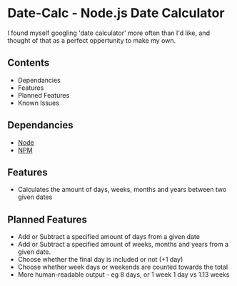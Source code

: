 # Date-Calc - Node.js Date Calculator

I found myself googling 'date calculator' more often than I'd like, and thought of that as a perfect oppertunity to make my own.

## **Contents**
- Dependancies
- Features
- Planned Features
- Known Issues

## **Dependancies**
- [Node](https://nodejs.org/)
- [NPM](https://www.npmjs.com)

## **Features**
- Calculates the amount of days, weeks, months and years between two given dates

## **Planned Features**
- Add or Subtract a specified amount of days from a given date
- Add or Subtract a specified amount of weeks, months and years from a given date.
- Choose whether the final day is included or not (+1 day)
- Choose whether week days or weekends are counted towards the total
- More human-readable output - eg 8 days, or 1 week 1 day vs 1.13 weeks


